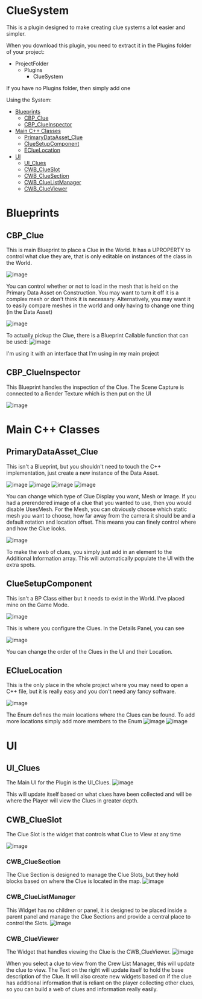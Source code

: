 # ClueSystem

This is a plugin designed to make creating clue systems a lot easier and simpler. 

When you download this plugin, you need to extract it in the Plugins folder of your project: 
 - ProjectFolder
    - Plugins
        - ClueSystem
    
If you have no Plugins folder, then simply add one



Using the System: 

- [Blueprints](#blueprints)
  * [CBP_Clue](#cbp_clue)
  * [CBP_ClueInspector](#cbp_clueinspector)
- [Main C++ Classes](#main-c-classes)
  * [PrimaryDataAsset_Clue](#primarydataasset_clue)
  * [ClueSetupComponent](#cluesetupcomponent)
  * [EClueLocation](#ecluelocation)
- [UI](#ui)
   * [UI_Clues](#ui_clues)
   * [CWB_ClueSlot](#cwb_clueslot)
   * [CWB_ClueSection](#cwb_cluesection)
   * [CWB_ClueListManager](#cwb_cluelistmanager)
   * [CWB_ClueViewer](#cwb_clueviewer)

# Blueprints

## CBP_Clue

This is main Blueprint to place a Clue in the World. It has a UPROPERTY to control what clue they are, that is only editable on instances of the class in the World. 

![image](https://user-images.githubusercontent.com/50571566/218344852-2dd459ec-d44e-4e36-be95-548f813d820a.png)

You can control whether or not to load in the mesh that is held on the Primary Data Asset on Construction. You may want to turn it off it is a complex mesh or don't think it is necessary. 
Alternatively, you may want it to easily compare meshes in the world and only having to change one thing (in the Data Asset)

![image](https://user-images.githubusercontent.com/50571566/218344918-6d2856f9-2f4f-4035-ba26-a19e5af7e2aa.png)

To actually pickup the Clue, there is a Blueprint Callable function that can be used: 
![image](https://user-images.githubusercontent.com/50571566/218345980-bd091199-28de-4ddb-a4ec-4df99d6d1c66.png)

I'm using it with an interface that I'm using in my main project

## CBP_ClueInspector

This Blueprint handles the inspection of the Clue. The Scene Capture is connected to a Render Texture which is then put on the UI

![image](https://user-images.githubusercontent.com/50571566/218344989-f6235668-2b38-423b-92ab-9c903a603728.png)

# Main C++ Classes

## PrimaryDataAsset_Clue

This isn't a Blueprint, but you shouldn't need to touch the C++ implementation, just create a new instance of the Data Asset. 

![image](https://user-images.githubusercontent.com/50571566/218345094-d4e914c7-29af-48a0-a721-464d05604dd9.png)
![image](https://user-images.githubusercontent.com/50571566/218345103-0ce3aebb-3269-43c2-8c9a-300e4357d27e.png)
![image](https://user-images.githubusercontent.com/50571566/218345121-d8fe86ee-0a47-4778-a2c7-0625f061e276.png)
![image](https://user-images.githubusercontent.com/50571566/218345138-a62fbc0e-6497-4fb5-a664-c2cc361e1afa.png)

You can change which type of Clue Display you want, Mesh or Image. If you had a prerendered image of a clue that you wanted to use, then you would disable UsesMesh. 
For the Mesh, you can obviously choose which static mesh you want to choose, how far away from the camera it should be and a default rotation and location offset. 
This means you can finely control where and how the Clue looks.  

![image](https://user-images.githubusercontent.com/50571566/218345194-9730e615-a23f-4d2d-936a-f45e944a1c97.png)

To make the web of clues, you simply just add in an element to the Additional Information array. 
This will automatically populate the UI with the extra spots. 

## ClueSetupComponent

This isn't a BP Class either but it needs to exist in the World. I've placed mine on the Game Mode.

![image](https://user-images.githubusercontent.com/50571566/218345444-bedca186-4841-41f3-b793-ef458362d1ae.png)

This is where you configure the Clues. In the Details Panel, you can see 

![image](https://user-images.githubusercontent.com/50571566/218345473-370077fd-fe30-445c-8d2b-eada818a4fef.png)

You can change the order of the Clues in the UI and their Location.

## EClueLocation

This is the only place in the whole project where you may need to open a C++ file, but it is really easy and you don't need any fancy software. 

![image](https://user-images.githubusercontent.com/50571566/218345588-8915a863-1aa5-438b-aecb-aa8a73f944df.png)

The Enum defines the main locations where the Clues can be found. To add more locations simply add more members to the Enum
![image](https://user-images.githubusercontent.com/50571566/218345639-ae2c26ee-28df-49ed-becf-088c855308c4.png)
![image](https://user-images.githubusercontent.com/50571566/218345649-0ee94765-7efc-48ba-a3f1-976aadec60d0.png)

# UI

## UI_Clues
The Main UI for the Plugin is the UI_Clues. 
![image](https://user-images.githubusercontent.com/50571566/218344111-848e50fb-6111-4e72-90a1-b41ece353c20.png)

This will update itself based on what clues have been collected and will be where the Player will view the Clues in greater depth.

## CWB_ClueSlot

The Clue Slot is the widget that controls what Clue to View at any time

![image](https://user-images.githubusercontent.com/50571566/218344340-e4ccb5dc-92f2-4936-a2fc-ffbf646a1f10.png)

### CWB_ClueSection

The Clue Section is designed to manage the Clue Slots, but they hold blocks based on where the Clue is located in the map. 
![image](https://user-images.githubusercontent.com/50571566/218344468-268ed8bf-9bf2-410d-bf9d-273150f1b824.png)


### CWB_ClueListManager

This Widget has no children or panel, it is designed to be placed inside a parent panel and manage the Clue Sections and provide a central place to control 
the Slots.
![image](https://user-images.githubusercontent.com/50571566/218344447-87ce1e42-a807-480d-9d9c-6d24a2f8f858.png)


### CWB_ClueViewer

The Widget that handles viewing the Clue is the CWB_ClueViewer. 
![image](https://user-images.githubusercontent.com/50571566/218344185-ad9ca63f-4378-47f7-ad78-43791a09fb0c.png)

When you select a clue to view from the Crew List Manager, this will update the clue to view. 
The Text on the right will update itself to hold the base description of the Clue. 
It will also create new widgets based on if the clue has additional information that is reliant on the player collecting other clues, so you can build a web of clues and information really easily.

